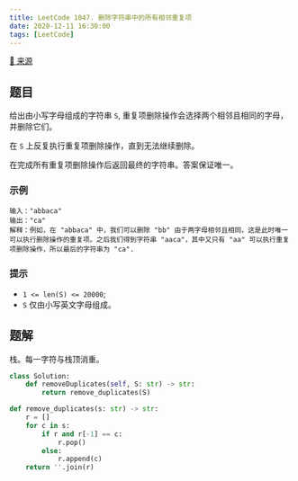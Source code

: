```yaml
---
title: LeetCode 1047. 删除字符串中的所有相邻重复项
date: 2020-12-11 16:30:00
tags: [LeetCode]
---
```


[:link: 来源](https://leetcode-cn.com/problems/remove-all-adjacent-duplicates-in-string/)

## 题目

给出由小写字母组成的字符串 `S`, 重复项删除操作会选择两个相邻且相同的字母，并删除它们。

在 `S` 上反复执行重复项删除操作，直到无法继续删除。

在完成所有重复项删除操作后返回最终的字符串。答案保证唯一。

### 示例

```raw
输入："abbaca"
输出："ca"
解释：例如，在 "abbaca" 中，我们可以删除 "bb" 由于两字母相邻且相同，这是此时唯一可以执行删除操作的重复项。之后我们得到字符串 "aaca"，其中又只有 "aa" 可以执行重复项删除操作，所以最后的字符串为 "ca".
```

### 提示

- `1 <= len(S) <= 20000`;
- `S` 仅由小写英文字母组成。

<!-- more -->

## 题解

栈。每一字符与栈顶消重。

```python
class Solution:
    def removeDuplicates(self, S: str) -> str:
        return remove_duplicates(S)

def remove_duplicates(s: str) -> str:
    r = []
    for c in s:
        if r and r[-1] == c:
            r.pop()
        else:
            r.append(c)
    return ''.join(r)
```
